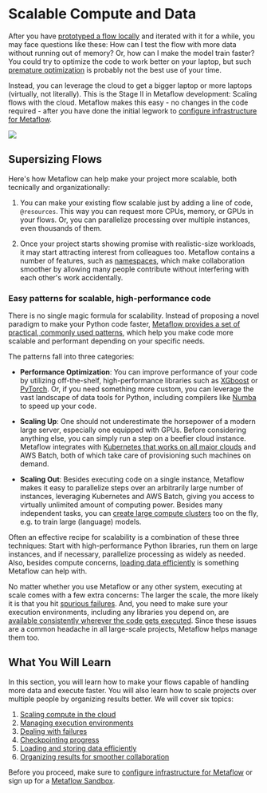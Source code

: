 
# Scalable Compute and Data

After you have [prototyped a flow locally](/metaflow/introduction) and iterated with it
for a while, you may face questions like these: How can I test the flow with more data
without running out of memory? Or, how can I make the model train faster? You could try
to optimize the code to work better on your laptop, but such [premature
optimization](https://xkcd.com/1691/) is probably not the best use of your time.

Instead, you can leverage the cloud to get a bigger laptop or more laptops (virtually,
not literally). This is the Stage II in Metaflow development: Scaling flows with the
cloud. Metaflow makes this easy - no changes in the code required -
after you have done the initial legwork to [configure infrastructure for
Metaflow](/getting-started/infrastructure).

![](/assets/intro-cartoon-2.svg)

## Supersizing Flows

Here's how Metaflow can help make your project more scalable, both tecnically and
organizationally:

1. You can make your existing flow scalable just by adding a line of code,
`@resources`. This way you can request more CPUs, memory, or GPUs in your flows. Or, you
can parallelize processing over multiple instances, even thousands of them.

2. Once your project starts showing promise with realistic-size workloads, it may start
attracting interest from colleagues too. Metaflow contains a number of features, such as
[namespaces](/scaling/tagging), which make collaboration smoother by allowing many
people contribute without interfering with each other's work accidentally.

### Easy patterns for scalable, high-performance code

There is no single magic formula for scalability. Instead of proposing a novel paradigm
to make your Python code faster, [Metaflow provides a set of
practical, commonly used patterns](/scaling/remote-tasks/introduction), which help you
make code more scalable and performant depending on your specific needs. 

The patterns fall into three categories:

- **Performance Optimization**: You can improve performance of your code by utilizing
  off-the-shelf, high-performance libraries such as
  [XGboost](https://github.com/dmlc/xgboost) or [PyTorch](https://pytorch.org/).
  Or, if you need something more custom, you can leverage the vast landscape of data
  tools for Python, including compilers like [Numba](https://numba.pydata.org) to speed
  up your code.

- **Scaling Up**: One should not underestimate the horsepower of a modern large server,
especially one equipped with GPUs. Before considering anything else, you can simply run
a step on a beefier cloud instance. Metaflow integrates with [Kubernetes that works on
all major clouds](/getting-started/infrastructure) and AWS Batch, both of which take
care of provisioning such machines on demand.

- **Scaling Out**: Besides executing code on a single instance, Metaflow makes it easy
  to parallelize steps over an arbitrarily large number of instances, leveraging
  Kubernetes and AWS Batch, giving you access to virtually unlimited amount of computing
  power. Besides many independent tasks, you can [create large compute
  clusters](/scaling/remote-tasks/distributed-computing) too on the fly, e.g.
  to train large (language) models.

Often an effective recipe for scalability is a combination of these three techniques:
Start with high-performance Python libraries, run them on large instances, and if
necessary, parallelize processing as widely as needed. Also, besides compute concerns,
[loading data efficiently](/scaling/data) is something Metaflow can help with.

No matter whether you use Metaflow or any other system, executing at scale comes with a
few extra concerns: The larger the scale, the more likely it is that you hit [spurious
failures](/scaling/failures). And, you need to make sure your execution environments,
including any libraries you depend on, are [available consistently wherever the code
gets executed](/scaling/dependencies). Since these issues are a common headache in all
large-scale projects, Metaflow helps manage them too.

## What You Will Learn

In this section, you will learn how to make your flows capable of handling more data and
execute faster. You will also learn how to scale projects over multiple people by
organizing results better. We will cover six topics:

1. [Scaling compute in the cloud](/scaling/remote-tasks/introduction)
2. [Managing execution environments](/scaling/dependencies)
3. [Dealing with failures](/scaling/failures)
4. [Checkpointing progress](/scaling/checkpoint/introduction)
5. [Loading and storing data efficiently](/scaling/data)
6. [Organizing results for smoother collaboration](/scaling/tagging)

Before you proceed, make sure to [configure infrastructure for
Metaflow](/getting-started/infrastructure) or sign up for a [Metaflow
Sandbox](https://outerbounds.com/sandbox/).